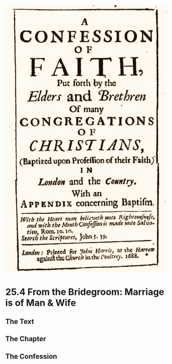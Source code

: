 <img class="intro-right" src="art-1689.png">

# 25.4 From the Bridegroom: Marriage is of Man & Wife

## The Text

## The Chapter

## The Confession

